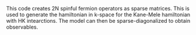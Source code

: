 This code creates 2N spinful fermion operators as sparse matrices.
This is used to generate the hamiltonian in k-space for the Kane-Mele hamiltonian with HK intearctions.
The model can then be sparse-diagonalized to obtain observables.
